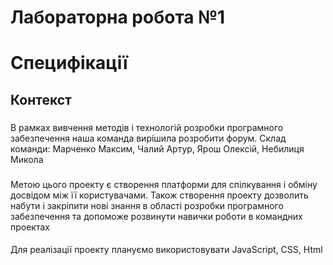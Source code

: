# Лабораторна робота №1
# Специфікації
## Контекст

###
В рамках вивчення методів і технологій розробки програмного забезпечення наша команда вирішила розробити форум. Склад команди: Марченко Максим, Чалий Артур, Ярош Олексій, Небилиця Микола
### 
Метою цього проекту є створення платформи для спілкування і обміну досвідом між її користувачами. Також створення проекту дозволить набути і закріпити нові знання в області розробки програмного забезпечення та допоможе розвинути навички роботи в командних проектах
#### 
Для реалізації проекту плануємо використовувати JavaScript, CSS, Html

